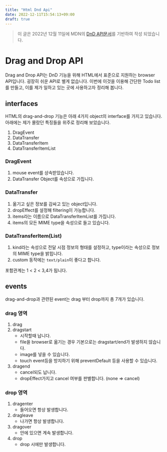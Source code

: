 ```yaml
---
title: "Html Dnd Api"
date: 2022-12-11T15:54:13+09:00
draft: true
---
```


> 이 글은 2022년 12월 11일에 MDN의 [DnD API문서](https://developer.mozilla.org/en-US/docs/Web/API/HTML_Drag_and_Drop_API)를 기반하여 작성 되었습니다.

# Drag and Drop API
Drag and Drop API는 DnD 기능을 위해 HTML에서 표준으로 지원하는 browser API입니다. 굉장히 쉬운 API로 별게 없습니다. 이번에 이것을 이용해 간단한 Todo list를 만들고, 이를 제가 일하고 있는 곳에 사용하고자 정리해 봅니다.

## interfaces
HTML의 drag-and-drop 기능은 아래 4가지 object의 interface를 가지고 있습니다. 아래에는 제가 몰랐던 특징들을 위주로 정리해 보았습니다.
1. DragEvent
1. DataTransfer
1. DataTransferItem
1. DataTransferItemList

### DragEvent
1. mouse event를 상속받았습니다.
1. DataTransfer Object를 속성으로 가집니다.

### DataTransfer
1. 옮기고 싶은 정보를 감싸고 있는 object입니다.
1. dropEffect를 설정해 filtering이 가능합니다.
1. items라는 이름으로 DataTransferItemList를 가집니다.
1. items의 모든 MIME type을 속성으로 들고 있습니다.

### DataTransferItem(List)
1. kind라는 속성으로 전달 시점 정보의 형태를 설정하고, type이라는 속성으로 정보의 MIME type을 밝힙니다.
1. custom 동작에는 `text/plain`이 좋다고 합니다.

포함관계는 1 < 2 < 3,4가 됩니다.

## events
drag-and-drop과 관련된 event는 drag 부터 drop까지 총 7개가 있습니다. 

### drag 영역
1. drag
1. dragstart
    - 시작할때 납니다.
    - file을 browser로 옮기는 경우 기본으로는 dragstart/end가 발생하지 않습니다.
    - image를 넣을 수 있습니다. 
    - touch event등을 방지하기 위해 preventDefault 등을 사용할 수 있습니다.
1. dragend
    - cancel되도 납니다.
    - dropEffect가지고 cancel 여부를 판별합니다. (none => cancel)
### drop 영역
1. dragenter
    - 들어오면 항상 발생합니다.
1. dragleave
    - 나가면 항상 발생합니다.
1. dragover
    - 안에 있으면 계속 발생합니다.
1. drop
    - drop 시에만 발생합니다.




